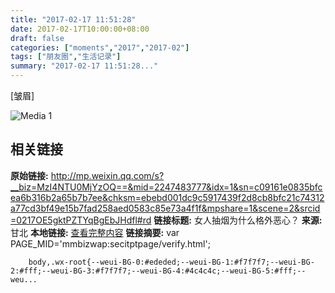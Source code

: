 ```yaml
---
title: "2017-02-17 11:51:28"
date: 2017-02-17T10:00:00+08:00
draft: false
categories: ["moments","2017","2017-02"]
tags: ["朋友圈","生活记录"]
summary: "2017-02-17 11:51:28..."
---
```


[皱眉]

![Media 1](/Moments/photos/2017-02-17/201702171151280.jpg)

## 相关链接

**原始链接:** http://mp.weixin.qq.com/s?__biz=MzI4NTU0MjYzOQ==&mid=2247483777&idx=1&sn=c09161e0835bfcea6b316b2a65b7b7ee&chksm=ebebd001dc9c5917439f2d8cb8bfc21c74312a77cd3bf49e15b7fad258aed0583c85e73a4f1f&mpshare=1&scene=2&srcid=0217OE5gktPZTYqBgEbJHdfl#rd
**链接标题:** 女人抽烟为什么格外恶心？
**来源:** 甘北
**本地链接:** [查看完整内容](/link_content/2017/02/2017-02-17/link_content/)
**链接摘要:** var PAGE_MID='mmbizwap:secitptpage/verify.html';

        
        body,.wx-root{--weui-BG-0:#ededed;--weui-BG-1:#f7f7f7;--weui-BG-2:#fff;--weui-BG-3:#f7f7f7;--weui-BG-4:#4c4c4c;--weui-BG-5:#fff;--weu...

